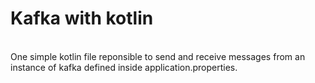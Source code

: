 # Kafka with kotlin
</br>
One simple kotlin file reponsible to send and receive messages from an
instance of kafka defined inside application.properties.


